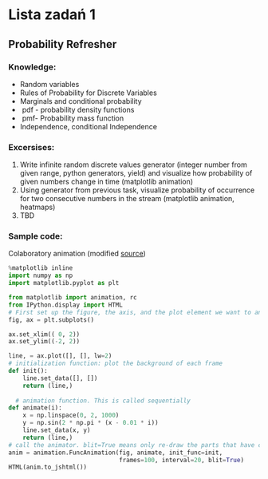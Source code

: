 # Lista zadań 1
## Probability Refresher

### Knowledge:
-  Random variables
-  Rules of Probability for Discrete Variables
-  Marginals and conditional probability
-  pdf - probability density functions
-  pmf- Probability mass function
-  Independence, conditional Independence

### Excersises:

1.  Write infinite random discrete values generator (integer number from given range, python generators, yield) and visualize how probability of given numbers change in time (matplotlib animation)
2.  Using generator from previous task, visualize probability of occurrence for two consecutive numbers in the stream (matplotlib animation, heatmaps) 
3. TBD



### Sample code:

Colaboratory animation (modified [source](http://louistiao.me/posts/notebooks/embedding-matplotlib-animations-in-jupyter-notebooks/))
```python
%matplotlib inline
import numpy as np
import matplotlib.pyplot as plt

from matplotlib import animation, rc
from IPython.display import HTML
# First set up the figure, the axis, and the plot element we want to animate
fig, ax = plt.subplots()

ax.set_xlim(( 0, 2))
ax.set_ylim((-2, 2))

line, = ax.plot([], [], lw=2)
# initialization function: plot the background of each frame
def init():
    line.set_data([], [])
    return (line,)
  
  # animation function. This is called sequentially
def animate(i):
    x = np.linspace(0, 2, 1000)
    y = np.sin(2 * np.pi * (x - 0.01 * i))
    line.set_data(x, y)
    return (line,)
# call the animator. blit=True means only re-draw the parts that have changed.
anim = animation.FuncAnimation(fig, animate, init_func=init,
                               frames=100, interval=20, blit=True)
HTML(anim.to_jshtml())

```
